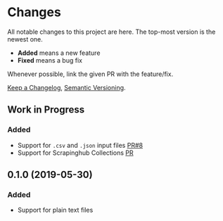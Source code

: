 # Changes

All notable changes to this project are here.
The top-most version is the newest one.

* **Added** means a new feature
* **Fixed** means a bug fix

Whenever possible, link the given PR with the feature/fix.

[Keep a Changelog](https://keepachangelog.com/en/1.0.0/), [Semantic Versioning](https://semver.org/spec/v2.0.0.html).


## Work in Progress

### Added

* Support for `.csv` and `.json` input files [PR#8](https://github.com/ejulio/spider-feeder/pull/8)
* Support for Scrapinghub Collections [PR]()

## 0.1.0 (2019-05-30)

### Added

* Support for plain text files
